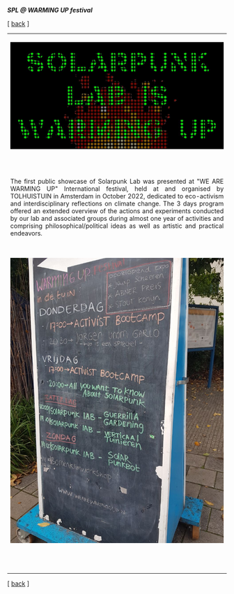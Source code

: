 ***SPL @ WARMING UP festival***

<!-------  BACK   --------->
<p align="left" >[ <a href="../README.md#readme-top"> back</a> ]</p>


<table width = 90%>
<tr>
<td align = "justify" width = 90% colspan=2>
<br>
<img src="spl-is-warming-up.jpg" width = 100%>

<br><br>

The first public showcase of Solarpunk Lab was presented at "WE ARE WARMING UP" International festival, held at and organised by TOLHUISTUIN in Amsterdam in October 2022, dedicated to eco-activism and interdisciplinary reflections on climate change. The 3 days program offered an extended overview of the actions and experiments conducted by our lab and associated groups during almost one year of activities and comprising philosophical/political ideas as well as artistic and practical endeavors. 

<br><br>
<img src="SPL-at-WU-program.jpg" width = 100%>

<br><br>



</tr>
</table>

<!-------  BACK   --------->
<p align="left" >[ <a href="../README.md#readme-top"> back</a> ]</p>